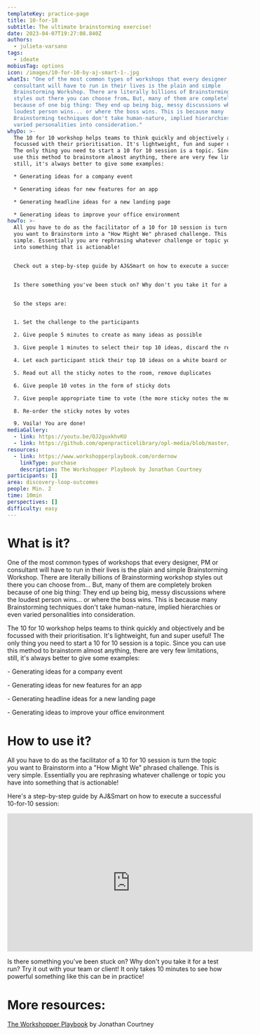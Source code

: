 ```yaml
---
templateKey: practice-page
title: 10-for-10
subtitle: The ultimate brainstorming exercise!
date: 2023-04-07T19:27:08.840Z
authors:
  - julieta-varsano
tags:
  - ideate
mobiusTag: options
icon: /images/10-for-10-by-aj-smart-1-.jpg
whatIs: "One of the most common types of workshops that every designer, PM or
  consultant will have to run in their lives is the plain and simple
  Brainstorming Workshop. There are literally billions of Brainstorming workshop
  styles out there you can choose from… But, many of them are completely broken
  because of one big thing: They end up being big, messy discussions where the
  loudest person wins... or where the boss wins. This is because many
  Brainstorming techniques don't take human-nature, implied hierarchies or even
  varied personalities into consideration."
whyDo: >-
  The 10 for 10 workshop helps teams to think quickly and objectively and be
  focussed with their prioritisation. It's lightweight, fun and super useful!
  The only thing you need to start a 10 for 10 session is a topic. Since you can
  use this method to brainstorm almost anything, there are very few limitations,
  still, it's always better to give some examples:

  * Generating ideas for a company event

  * Generating ideas for new features for an app

  * Generating headline ideas for a new landing page

  * Generating ideas to improve your office environment
howTo: >-
  All you have to do as the facilitator of a 10 for 10 session is turn the topic
  you want to Brainstorm into a "How Might We" phrased challenge. This is very
  simple. Essentially you are rephrasing whatever challenge or topic you have
  into something that is actionable!


  Check out a step-by-step guide by AJ&Smart on how to execute a successful 10-for-10 session in the Look at 10-for-10 section below!


  Is there something you've been stuck on? Why don't you take it for a test run? Try it out with your team or client! It only takes 10 minutes to see how powerful something like this can be in practice!


  S﻿o the steps are:


  1. S﻿et the challenge to the participants

  2. G﻿ive people 5 minutes to create as many ideas as possible

  3. G﻿ive people 1 minutes to select their top 10 ideas, discard the rest

  4. L﻿et each participant stick their top 10 ideas on a white board or wall

  5. Read out all the sticky notes to the room, remove duplicates

  6. G﻿ive people 10 votes in the form of sticky dots

  7. G﻿ive people appropriate time to vote (the more sticky notes the more time is required)

  8. Re-order the sticky notes by votes

  9. V﻿oila! You are done!
mediaGallery:
  - link: https://youtu.be/OJ2guxkhvKU
  - link: https://github.com/openpracticelibrary/opl-media/blob/master/images/10for10.png?raw=true
resources:
  - link: https://www.workshopperplaybook.com/ordernow
    linkType: purchase
    description: The Workshopper Playbook by Jonathan Courtney
participants: []
area: discovery-loop-outcomes
people: Min. 2
time: 10min
perspectives: []
difficulty: easy
---
```

# What is it?

One of the most common types of workshops that every designer, PM or consultant will have to run in their lives is the plain and simple Brainstorming Workshop. There are literally billions of Brainstorming workshop styles out there you can choose from… But, many of them are completely broken because of one big thing: They end up being big, messy discussions where the loudest person wins... or where the boss wins. This is because many Brainstorming techniques don't take human-nature, implied hierarchies or even varied personalities into consideration.

The 10 for 10 workshop helps teams to think quickly and objectively and be focussed with their prioritisation. It's lightweight, fun and super useful! The only thing you need to start a 10 for 10 session is a topic. Since you can use this method to brainstorm almost anything, there are very few limitations, still, it's always better to give some examples:

\- Generating ideas for a company event

\- Generating ideas for new features for an app

\- Generating headline ideas for a new landing page

\- Generating ideas to improve your office environment

# How to use it?

All you have to do as the facilitator of a 10 for 10 session is turn the topic you want to Brainstorm into a "How Might We" phrased challenge. This is very simple. Essentially you are rephrasing whatever challenge or topic you have into something that is actionable!

Here's a step-by-step guide by AJ&Smart on how to execute a successful 10-for-10 session:

<iframe width="560" height="315" src="https://www.youtube.com/embed/OJ2guxkhvKU" frameborder="0" allow="accelerometer; autoplay; encrypted-media; gyroscope; picture-in-picture" allowfullscreen></iframe>

Is there something you've been stuck on? Why don't you take it for a test run? Try it out with your team or client! It only takes 10 minutes to see how powerful something like this can be in practice!

# More resources:

[The Workshopper Playbook](https://www.workshopperplaybook.com/ordernow) by Jonathan Courtney
